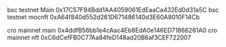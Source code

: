 bsc testnet Main 0x17C57F94Bdd1AA4059061EdEaaCa432Ed0d31a5C
bsc testnet mocnft 0xA64f840d552d261D671486140d3E60A8010F14Cb

cro mainnet main 0x4ddfB56bb1e4cAac4Eb8EdA0e146ED71866261A0
cro mainnet nft 0xC6dCefFB0C77Aa84feD148ad20B6af3CEF722007

